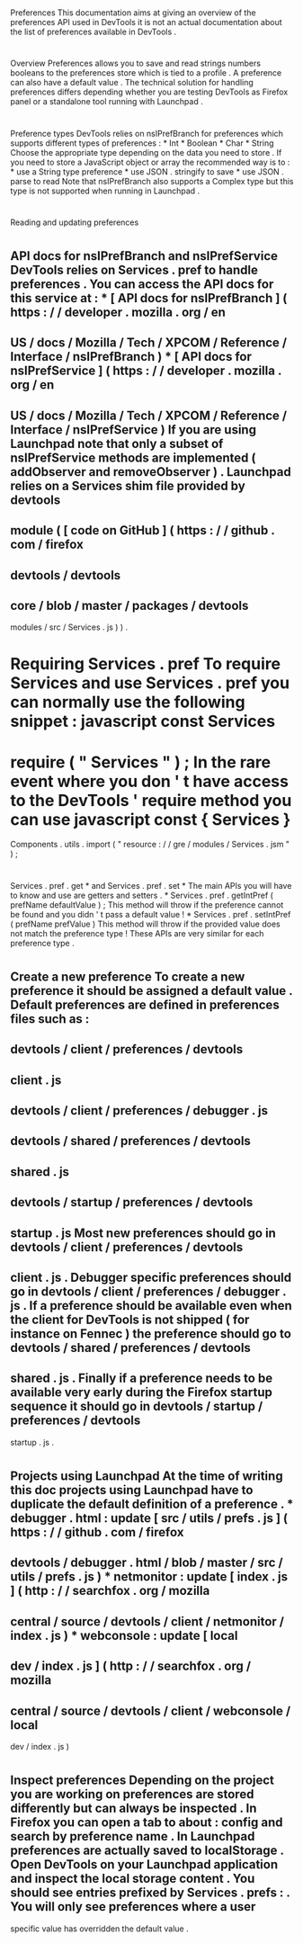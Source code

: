 #
Preferences
This
documentation
aims
at
giving
an
overview
of
the
preferences
API
used
in
DevTools
it
is
not
an
actual
documentation
about
the
list
of
preferences
available
in
DevTools
.
#
#
Overview
Preferences
allows
you
to
save
and
read
strings
numbers
booleans
to
the
preferences
store
which
is
tied
to
a
profile
.
A
preference
can
also
have
a
default
value
.
The
technical
solution
for
handling
preferences
differs
depending
whether
you
are
testing
DevTools
as
Firefox
panel
or
a
standalone
tool
running
with
Launchpad
.
#
#
Preference
types
DevTools
relies
on
nsIPrefBranch
for
preferences
which
supports
different
types
of
preferences
:
*
Int
*
Boolean
*
Char
*
String
Choose
the
appropriate
type
depending
on
the
data
you
need
to
store
.
If
you
need
to
store
a
JavaScript
object
or
array
the
recommended
way
is
to
:
*
use
a
String
type
preference
*
use
JSON
.
stringify
to
save
*
use
JSON
.
parse
to
read
Note
that
nsIPrefBranch
also
supports
a
Complex
type
but
this
type
is
not
supported
when
running
in
Launchpad
.
#
#
Reading
and
updating
preferences
#
#
#
API
docs
for
nsIPrefBranch
and
nsIPrefService
DevTools
relies
on
Services
.
pref
to
handle
preferences
.
You
can
access
the
API
docs
for
this
service
at
:
*
[
API
docs
for
nsIPrefBranch
]
(
https
:
/
/
developer
.
mozilla
.
org
/
en
-
US
/
docs
/
Mozilla
/
Tech
/
XPCOM
/
Reference
/
Interface
/
nsIPrefBranch
)
*
[
API
docs
for
nsIPrefService
]
(
https
:
/
/
developer
.
mozilla
.
org
/
en
-
US
/
docs
/
Mozilla
/
Tech
/
XPCOM
/
Reference
/
Interface
/
nsIPrefService
)
If
you
are
using
Launchpad
note
that
only
a
subset
of
nsIPrefService
methods
are
implemented
(
addObserver
and
removeObserver
)
.
Launchpad
relies
on
a
Services
shim
file
provided
by
devtools
-
module
(
[
code
on
GitHub
]
(
https
:
/
/
github
.
com
/
firefox
-
devtools
/
devtools
-
core
/
blob
/
master
/
packages
/
devtools
-
modules
/
src
/
Services
.
js
)
)
.
#
#
#
Requiring
Services
.
pref
To
require
Services
and
use
Services
.
pref
you
can
normally
use
the
following
snippet
:
javascript
const
Services
=
require
(
"
Services
"
)
;
In
the
rare
event
where
you
don
'
t
have
access
to
the
DevTools
'
require
method
you
can
use
javascript
const
{
Services
}
=
Components
.
utils
.
import
(
"
resource
:
/
/
gre
/
modules
/
Services
.
jsm
"
)
;
#
#
#
Services
.
pref
.
get
*
and
Services
.
pref
.
set
*
The
main
APIs
you
will
have
to
know
and
use
are
getters
and
setters
.
*
Services
.
pref
.
getIntPref
(
prefName
defaultValue
)
;
This
method
will
throw
if
the
preference
cannot
be
found
and
you
didn
'
t
pass
a
default
value
!
*
Services
.
pref
.
setIntPref
(
prefName
prefValue
)
This
method
will
throw
if
the
provided
value
does
not
match
the
preference
type
!
These
APIs
are
very
similar
for
each
preference
type
.
#
#
Create
a
new
preference
To
create
a
new
preference
it
should
be
assigned
a
default
value
.
Default
preferences
are
defined
in
preferences
files
such
as
:
-
devtools
/
client
/
preferences
/
devtools
-
client
.
js
-
devtools
/
client
/
preferences
/
debugger
.
js
-
devtools
/
shared
/
preferences
/
devtools
-
shared
.
js
-
devtools
/
startup
/
preferences
/
devtools
-
startup
.
js
Most
new
preferences
should
go
in
devtools
/
client
/
preferences
/
devtools
-
client
.
js
.
Debugger
specific
preferences
should
go
in
devtools
/
client
/
preferences
/
debugger
.
js
.
If
a
preference
should
be
available
even
when
the
client
for
DevTools
is
not
shipped
(
for
instance
on
Fennec
)
the
preference
should
go
to
devtools
/
shared
/
preferences
/
devtools
-
shared
.
js
.
Finally
if
a
preference
needs
to
be
available
very
early
during
the
Firefox
startup
sequence
it
should
go
in
devtools
/
startup
/
preferences
/
devtools
-
startup
.
js
.
#
#
#
Projects
using
Launchpad
At
the
time
of
writing
this
doc
projects
using
Launchpad
have
to
duplicate
the
default
definition
of
a
preference
.
*
debugger
.
html
:
update
[
src
/
utils
/
prefs
.
js
]
(
https
:
/
/
github
.
com
/
firefox
-
devtools
/
debugger
.
html
/
blob
/
master
/
src
/
utils
/
prefs
.
js
)
*
netmonitor
:
update
[
index
.
js
]
(
http
:
/
/
searchfox
.
org
/
mozilla
-
central
/
source
/
devtools
/
client
/
netmonitor
/
index
.
js
)
*
webconsole
:
update
[
local
-
dev
/
index
.
js
]
(
http
:
/
/
searchfox
.
org
/
mozilla
-
central
/
source
/
devtools
/
client
/
webconsole
/
local
-
dev
/
index
.
js
)
#
#
Inspect
preferences
Depending
on
the
project
you
are
working
on
preferences
are
stored
differently
but
can
always
be
inspected
.
In
Firefox
you
can
open
a
tab
to
about
:
config
and
search
by
preference
name
.
In
Launchpad
preferences
are
actually
saved
to
localStorage
.
Open
DevTools
on
your
Launchpad
application
and
inspect
the
local
storage
content
.
You
should
see
entries
prefixed
by
Services
.
prefs
:
.
You
will
only
see
preferences
where
a
user
-
specific
value
has
overridden
the
default
value
.
